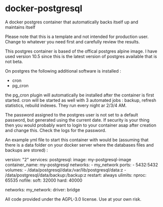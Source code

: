 # docker-postgresql
A docker postgres container that automatically backs itself up and maintains itself

Please note that this is a template and not intended for production user. Change to whatever you need first and carefully review the results. 

This postgres container is based of the offical postgres alpine image. I have used version 10.5 since this is the latest version of postgres available that is not beta. 

On postgres the following additional software is installed : 
- cron
- pg_cron

the pg_cron plugin will automatically be installed after the container is first started. cron will be started as well with 3 automated jobs : backup, refresh statistics, rebuild indexes. They run every night ar 2/3/4 AM.

The password assigned to the postgres user is not set to a default password, but generated using the current date. If security is your thing then you would probably want to login to your container asap after creation and change this. Check the logs for the password.

An example yml file to start this container with would be (assuming that there is a data folder on your docker server where the databases files and backups are stored) : 

version: "2"
services:
  postgresql:
    image: my-postgresql-image
    container_name: my-postgresql
    networks:
     - my_network
    ports:
     - 5432:5432
    volumes:
     - /data/postgresql/data:/var/lib/postgresql/data:z
     - /data/postgresql/data/backup:/backup:z
    restart: always
    ulimits:
      nproc: 65535
      nofile:
        soft: 32000
        hard: 40000

networks:
  my_network:
       driver: bridge


All code provided under the AGPL-3.0 license. Use at your own risk. 
